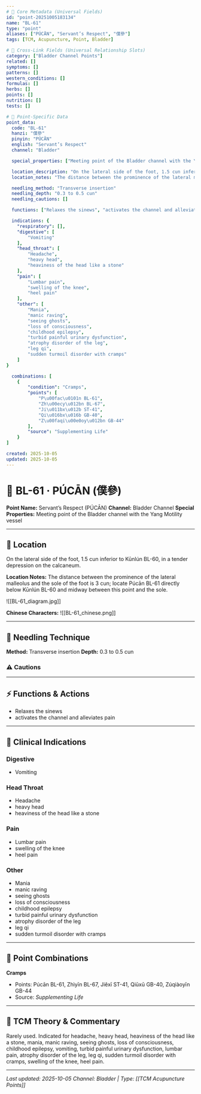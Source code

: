 ```yaml
---
# 🔹 Core Metadata (Universal Fields)
id: "point-20251005183134"
name: "BL-61"
type: "point"
aliases: ["PÚCĀN", "Servant’s Respect", "僕參"]
tags: [TCM, Acupuncture, Point, Bladder]

# 🔹 Cross-Link Fields (Universal Relationship Slots)
category: ["Bladder Channel Points"]
related: []
symptoms: []
patterns: []
western_conditions: []
formulas: []
herbs: []
points: []
nutrition: []
tests: []

# 🔹 Point-Specific Data
point_data:
  code: "BL-61"
  hanzi: "僕參"
  pinyin: "PÚCĀN"
  english: "Servant’s Respect"
  channel: "Bladder"

  special_properties: ["Meeting point of the Bladder channel with the Yang Motility vessel"]

  location_description: "On the lateral side of the foot, 1.5 cun inferior to Kūnlún BL-60, in a tender depression on the calcaneum."
  location_notes: "The distance between the prominence of the lateral malleolus and the sole of the foot is 3 cun; locate Púcān BL-61 directly below Kūnlún BL-60 and midway between this point and the sole."

  needling_method: "Transverse insertion"
  needling_depth: "0.3 to 0.5 cun"
  needling_cautions: []

  functions: ["Relaxes the sinews", "activates the channel and alleviates pain"]

  indications: {
    "respiratory": [],
    "digestive": [
        "Vomiting"
    ],
    "head_throat": [
        "Headache",
        "heavy head",
        "heaviness of the head like a stone"
    ],
    "pain": [
        "Lumbar pain",
        "swelling of the knee",
        "heel pain"
    ],
    "other": [
        "Mania",
        "manic raving",
        "seeing ghosts",
        "loss of consciousness",
        "childhood epilepsy",
        "turbid painful urinary dysfunction",
        "atrophy disorder of the leg",
        "leg qi",
        "sudden turmoil disorder with cramps"
    ]
}

  combinations: [
    {
        "condition": "Cramps",
        "points": [
            "P\u00fac\u0101n BL-61",
            "Zh\u00ecy\u012bn BL-67",
            "Ji\u011bx\u012b ST-41",
            "Qi\u016bx\u016b GB-40",
            "Z\u00faqi\u00e0oy\u012bn GB-44"
        ],
        "source": "Supplementing Life"
    }
]

created: 2025-10-05
updated: 2025-10-05
---
```


# 📍 BL-61 · PÚCĀN (僕參)

**Point Name:** Servant’s Respect (PÚCĀN)
**Channel:** Bladder Channel
**Special Properties:** Meeting point of the Bladder channel with the Yang Motility vessel

---

## 📍 Location

On the lateral side of the foot, 1.5 cun inferior to Kūnlún BL-60, in a tender depression on the calcaneum.

**Location Notes:**
The distance between the prominence of the lateral malleolus and the sole of the foot is 3 cun; locate Púcān BL-61 directly below Kūnlún BL-60 and midway between this point and the sole.

![[BL-61_diagram.jpg]]

**Chinese Characters:** ![[BL-61_chinese.png]]

---

## 🔧 Needling Technique

**Method:** Transverse insertion
**Depth:** 0.3 to 0.5 cun

### ⚠️ Cautions

---

## ⚡ Functions & Actions
- Relaxes the sinews
- activates the channel and alleviates pain

---

## 🎯 Clinical Indications

### Digestive
- Vomiting

### Head Throat
- Headache
- heavy head
- heaviness of the head like a stone

### Pain
- Lumbar pain
- swelling of the knee
- heel pain

### Other
- Mania
- manic raving
- seeing ghosts
- loss of consciousness
- childhood epilepsy
- turbid painful urinary dysfunction
- atrophy disorder of the leg
- leg qi
- sudden turmoil disorder with cramps

---

## 🔗 Point Combinations

**Cramps**
- Points: Púcān BL-61, Zhìyīn BL-67, Jiěxī ST-41, Qiūxū GB-40, Zúqiàoyīn GB-44
- Source: *Supplementing Life*

---

## 🧬 TCM Theory & Commentary

Rarely used. Indicated for headache, heavy head, heaviness of the head like a stone, mania, manic raving, seeing ghosts, loss of consciousness, childhood epilepsy, vomiting, turbid painful urinary dysfunction, lumbar pain, atrophy disorder of the leg, leg qi, sudden turmoil disorder with cramps, swelling of the knee, heel pain.

---

*Last updated: 2025-10-05*
*Channel: Bladder | Type: [[TCM Acupuncture Points]]*
